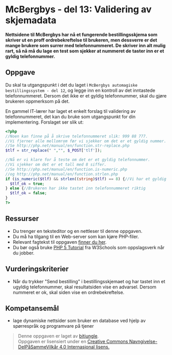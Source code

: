 # McBergbys - del 13: Validering av skjemadata

**Nettsidene til McBergbys har nå et fungerende bestillingsskjema som skriver ut en proff ordrebekreftelse til brukeren, men dessverre er det mange brukere som surrer med telefonnummeret. De skriver inn alt mulig rart, så nå må du lage en test som sjekker at nummeret de taster inn er et gyldig telefonnummer.**

## Oppgave

Du skal ta utgangspunkt i det du laget i `McBergbys automagiske bestillingssystem - del 12`, og legge inn en kontroll av det inntastede telefonnummeret. Dersom det ikke er et gyldig telefonnummer, skal du gjøre brukeren oppmerksom på det.

En gammel IT-lærer har laget et enkelt forslag til validering av telefonnummeret, det kan du bruke som utgangspunkt for din implementering. Forslaget ser slik ut:

``` php
<?php
//Noen kan finne på å skrive telefonnummeret slik: 999 88 777.
//Vi fjerner alle mellomrom før vi sjekker om det er et gyldig nummer.
//Se http://php.net/manual/en/function.str-replace.php
$tlf = str_replace(" ","", $_POST['tlf']);

//Nå er vi klare for å teste om det er et gyldig telefonnummer.
//Vi sjekker om det er et tall med 8 siffer.
//Se http://php.net/manual/en/function.is-numeric.php
//og http://php.net/manual/en/function.strlen.php
if (is_numeric($tlf) && strlen((string)$tlf) == 8) {//Vi har et gyldig nummer
  $tlf_ok = true;
} else {//Brukeren har ikke tastet inn telefonnummeret riktig
  $tlf_ok = false;
}
?>
```

## Ressurser

* Du trenger en teksteditor og en nettleser til denne oppgaven.
* Du må ha tilgang til en Web-server som kan kjøre PHP-filer.
* Relevant fagtekst til oppgaven [finner du her](https://github.com/fagstoff/IT1/blob/master/Fagstoff/databaser/04.%20PHP.md).
* Du bør også bruke [PHP 5 Tutorial](http://www.w3schools.com/php/default.asp) fra W3Schools som oppslagsverk når du jobber.

## Vurderingskriterier

* Når du trykker "Send bestilling" i bestillingsskjemaet og har tastet inn et ugyldig telefonnummer, skal resultatsiden vise en advarsel. Dersom nummeret er ok, skal siden vise en ordrebekreftelse.

## Kompetansemål

* lage dynamiske nettsider som bruker en database ved hjelp av spørrespråk og programvare på tjener

>Denne oppgaven er laget av [bitjungle](https://github.com/bitjungle).  
>Oppgaven er lisensiert under en
>[Creative Commons Navngivelse-DelPåSammeVilkår 4.0 Internasjonal lisens.
](http://creativecommons.org/licenses/by-sa/4.0/)
